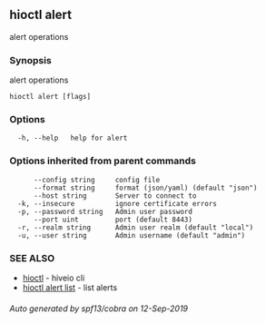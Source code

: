 ## hioctl alert

alert operations

### Synopsis

alert operations

```
hioctl alert [flags]
```

### Options

```
  -h, --help   help for alert
```

### Options inherited from parent commands

```
      --config string     config file
      --format string     format (json/yaml) (default "json")
      --host string       Server to connect to
  -k, --insecure          ignore certificate errors
  -p, --password string   Admin user password
      --port uint         port (default 8443)
  -r, --realm string      Admin user realm (default "local")
  -u, --user string       Admin username (default "admin")
```

### SEE ALSO

* [hioctl](hioctl.md)	 - hiveio cli
* [hioctl alert list](hioctl_alert_list.md)	 - list alerts

###### Auto generated by spf13/cobra on 12-Sep-2019
